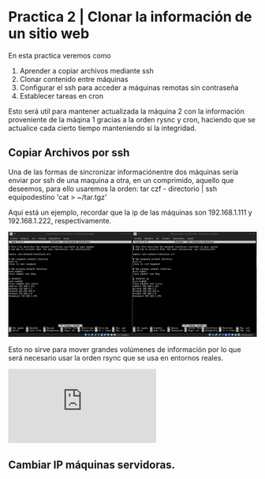 # Practica 2 | Clonar la información de un sitio web
En esta practica veremos como 
1. Aprender a copiar archivos mediante ssh
2. Clonar contenido entre máquinas
3. Configurar el ssh para acceder a máquinas remotas sin contraseña
4. Establecer tareas en cron

Esto será util para mantener actualizada la máquina 2 con la información proveniente 
de la máqina 1 gracias a la orden rysnc y cron, haciendo que se actualice cada
cierto tiempo manteniendo sí la integridad. 

## Copiar Archivos por ssh
Una de las formas de sincronizar informaciónentre dos máquinas sería enviar por ssh 
de una maquina a otra, en un comprimido, aquello que deseemos, para ello usaremos la 
orden:
    tar czf - directorio | ssh equipodestino 'cat > ~/tar.tgz'

Aquí está un ejemplo, recordar que la ip de las máquinas son 192.168.1.111 y 192.168.1.222,
respectivamente. 

![tar-ssh](https://github.com/mikel00per/SWAP/blob/master/Practica%201/interfacespng.png)

Esto no sirve para mover grandes volúmenes de información por lo que será necesario usar 
la orden rsync que se usa en entornos reales. 

![](http://www.ubuntugeek.com/step-by-step-ubuntu-12-04-precise-lamp-server-setup.html)

## Cambiar IP máquinas servidoras.
